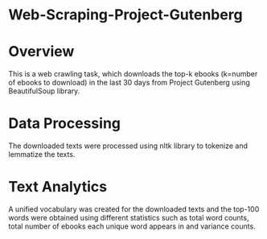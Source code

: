 # Web-Scraping-Project-Gutenberg

# Overview

This is a web crawling task, which downloads the top-k ebooks (k=number of ebooks to download) in the last 30 days from Project Gutenberg using BeautifulSoup library.

# Data Processing
The downloaded texts were processed using nltk library to tokenize and lemmatize the texts.

# Text Analytics
A unified vocabulary was created for the downloaded texts and the top-100 words were obtained using different statistics such as total word counts, total number of ebooks each unique word appears in and variance counts. 

